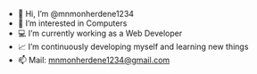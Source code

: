- 👋 Hi, I’m @mnmonherdene1234
- 👀 I’m interested in Computers
- 💻 I’m currently working as a Web Developer
- 📈 I’m continuously developing myself and learning new things
- 📫 Mail: mnmonherdene1234@gmail.com

<!---
mnmonherdene1234/mnmonherdene1234 is a ✨ special ✨ repository because its `README.md` (this file) appears on your GitHub profile.
You can click the Preview link to take a look at your changes.
--->
